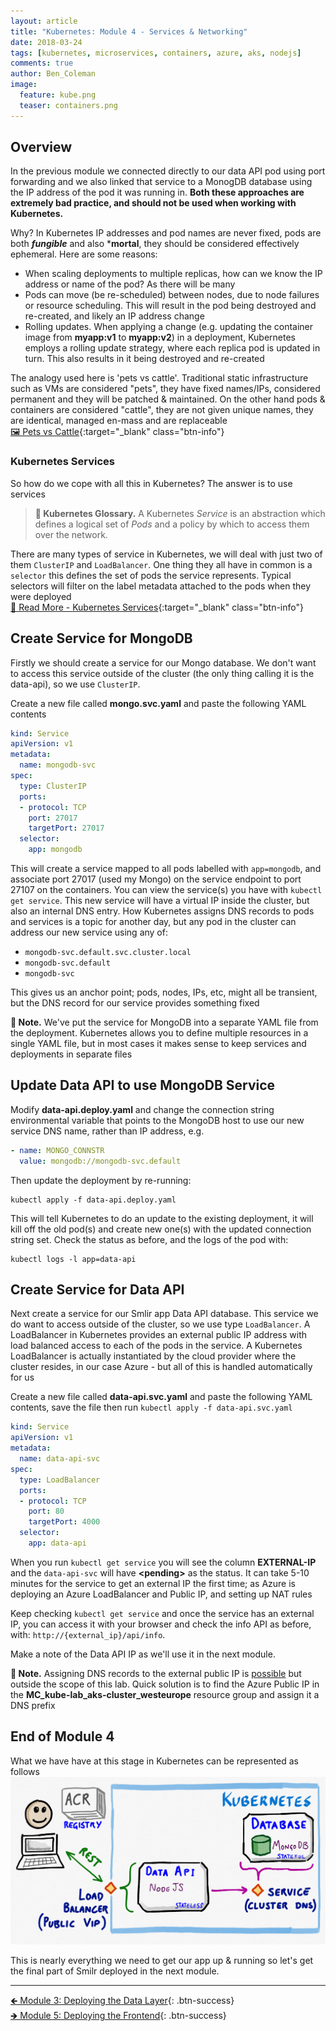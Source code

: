 ```yaml
---
layout: article
title: "Kubernetes: Module 4 - Services & Networking"
date: 2018-03-24
tags: [kubernetes, microservices, containers, azure, aks, nodejs]
comments: true
author: Ben_Coleman
image:
  feature: kube.png
  teaser: containers.png
---
```


## Overview
In the previous module we connected directly to our data API pod using port forwarding and we also linked that service to a MonogDB database using the IP address of the pod it was running in. **Both these approaches are extremely bad practice, and should not be used when working with Kubernetes.**

Why? In Kubernetes IP addresses and pod names are never fixed, pods are both ***fungible*** and also ***mortal**, they should be considered effectively ephemeral. Here are some reasons:
- When scaling deployments to multiple replicas, how can we know the IP address or name of the pod? As there will be many
- Pods can move (be re-scheduled) between nodes, due to node failures or resource scheduling. This will result in the pod being destroyed and re-created, and likely an IP address change
- Rolling updates. When applying a change (e.g. updating the container image from **myapp:v1** to **myapp:v2**) in a deployment, Kubernetes employs a rolling update strategy, where each replica pod is updated in turn. This also results in it being destroyed and re-created

The analogy used here is 'pets vs cattle'. Traditional static infrastructure such as VMs are considered "pets", they have fixed names/IPs, considered permanent and they will be patched & maintained. On the other hand pods & containers are considered "cattle", they are not given unique names, they are identical, managed en-mass and are replaceable  
[🖼️ Pets vs Cattle](/labs/kubernetes/images/pets-cattle.png){:target="_blank" class="btn-info"}

### Kubernetes Services
So how do we cope with all this in Kubernetes? The answer is to use services

> **📕 Kubernetes Glossary.** A Kubernetes *Service* is an abstraction which defines a logical set of *Pods* and a policy by which to access them over the network.

There are many types of service in Kubernetes, we will deal with just two of them `ClusterIP` and `LoadBalancer`. One thing they all have in common is a `selector` this defines the set of pods the service represents. Typical selectors will filter on the label metadata attached to the pods when they were deployed  
[📘 Read More - Kubernetes Services](https://kubernetes.io/docs/concepts/services-networking/service/){:target="_blank" class="btn-info"}


## Create Service for MongoDB
Firstly we should create a service for our Mongo database. We don't want to access this service outside of the cluster (the only thing calling it is the data-api), so we use `ClusterIP`. 

Create a new file called **mongo.svc.yaml** and paste the following YAML contents
```yaml
kind: Service
apiVersion: v1
metadata:
  name: mongodb-svc
spec:
  type: ClusterIP
  ports:
  - protocol: TCP
    port: 27017
    targetPort: 27017
  selector:
    app: mongodb
```
This will create a service mapped to all pods labelled with `app=mongodb`, and associate port 27017 (used my Mongo) on the service endpoint to port 27107 on the containers. You can view the service(s) you have with `kubectl get service`. This new service will have a virtual IP inside the cluster, but also an internal DNS entry. How Kubernetes assigns DNS records to pods and services is a topic for another day, but any pod in the cluster can address our new service using any of:
- `mongodb-svc.default.svc.cluster.local`
- `mongodb-svc.default`
- `mongodb-svc`

This gives us an anchor point; pods, nodes, IPs, etc, might all be transient, but the DNS record for our service provides something fixed 

**💬 Note.** We've put the service for MongoDB into a separate YAML file from the deployment. Kubernetes allows you to define multiple resources in a single YAML file, but in most cases it makes sense to keep services and deployments in separate files 

## Update Data API to use MongoDB Service

Modify **data-api.deploy.yaml** and change the connection string environmental variable that points to the MongoDB host to use our new service DNS name, rather than IP address, e.g.
```yaml
- name: MONGO_CONNSTR
  value: mongodb://mongodb-svc.default
```

Then update the deployment by re-running:
```
kubectl apply -f data-api.deploy.yaml
```

This will tell Kubernetes to do an update to the existing deployment, it will kill off the old pod(s) and create new one(s) with the updated connection string set. Check the status as before, and the logs of the pod with:
```
kubectl logs -l app=data-api
```


## Create Service for Data API
Next create a service for our Smlir app Data API database. This service we do want to access outside of the cluster, so we use type `LoadBalancer`. A LoadBalancer in Kubernetes provides an external public IP address with load balanced access to each of the pods in the service. A Kubernetes LoadBalancer is actually instantiated by the cloud provider where the cluster resides, in our case Azure - but all of this is handled automatically for us

Create a new file called **data-api.svc.yaml** and paste the following YAML contents, save the file then run `kubectl apply -f data-api.svc.yaml`
```yaml
kind: Service
apiVersion: v1
metadata:
  name: data-api-svc
spec:
  type: LoadBalancer
  ports:
  - protocol: TCP
    port: 80
    targetPort: 4000
  selector:
    app: data-api
```

When you run `kubectl get service` you will see the column **EXTERNAL-IP** and the `data-api-svc` will have **\<pending\>** as the status. It can take 5-10 minutes for the service to get an external IP the first time; as Azure is deploying an Azure LoadBalancer and Public IP, and setting up NAT rules

Keep checking `kubectl get service` and once the service has an external IP, you can access it with your browser and check the info API as before, with: `http://{external_ip}/api/info`. 

Make a note of the Data API IP as we'll use it in the next module.

**💬 Note.**  Assigning DNS records to the external public IP is [possible](https://github.com/kubernetes-incubator/external-dns) but outside the scope of this lab. Quick solution is to find the Azure Public IP in the **MC_kube-lab_aks-cluster_westeurope** resource group and assign it a DNS prefix

## End of Module 4
What we have have at this stage in Kubernetes can be represented as follows
![Application Architecture Diagram](/labs/kubernetes/images/part4.png)

This is nearly everything we need to get our app up & running so let's get the final part of Smilr deployed in the next module. 

---

[🡸 Module 3: Deploying the Data Layer](../part3){: .btn-success}  
[🡺 Module 5: Deploying the Frontend](../part5){: .btn-success}
